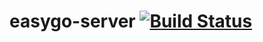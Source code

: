 # easygo-server [![Build Status](https://travis-ci.org/uvishere/easygo-server.svg?branch=master)](https://travis-ci.org/uvishere/easygo-server)
